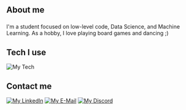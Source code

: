 <!--
**aldoht/aldoht** is a ✨ _special_ ✨ repository because its `README.md` (this file) appears on your GitHub profile.
-->
<h2 align="left">About me</h2>

###

<p align="left">I'm a student focused on low-level code, Data Science, and Machine Learning. As a hobby, I love playing board games and dancing ;) </p>

###

<h2 align="left">Tech I use</h2>

![My Tech](https://skillicons.dev/icons?i=git,github,arch,arduino,c,py,mysql,angular,supabase,tailwind,js,html,css)

###

<h2>Contact me</h2>

[![My LinkedIn](https://skillicons.dev/icons?i=linkedin)](https://www.linkedin.com/in/aldo-hernandez-tamez-b0455b2b9/)
[![My E-Mail](https://skillicons.dev/icons?i=gmail)](mailto:aldofernandoht@gmail.com)
[![My Discord](https://skillicons.dev/icons?i=discord)](https://www.discord.com/users/471026859359076363)

